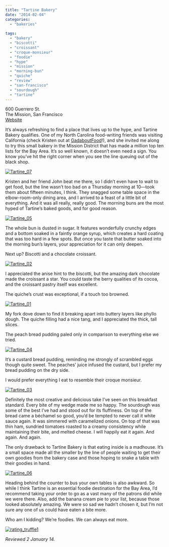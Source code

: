 ```yaml
---
title: "Tartine Bakery"
date: "2014-02-04"
categories: 
  - "bakeries"
  
tags: 
  - "bakery"
  - "biscotti"
  - "croissant"
  - "croque-monsieur"
  - "foodie"
  - "hype"
  - "mission"
  - "morning-bun"
  - "quiche"
  - "review"
  - "san-francisco"
  - "sourdough"
  - "tartine"
---
```


600 Guerrero St.\
The Mission, San Francisco\
[Website](http://www.tartinebakery.com/)


It’s always refreshing to find a place that lives up to the hype, and Tartine Bakery qualifies. One of my North Carolina food-writing friends was visiting California (check Kristen out at [GadaboutFood](http://gadaboutfood.com/)!), and she invited me along to try this small bakery in the Mission District that has made a million top ten lists for the Bay Area. It’s so well known, it doesn’t even need a sign. You know you’ve hit the right corner when you see the line queuing out of the black shop.

[![Tartine_07](http://s3.amazonaws.com/thegourmez-wpmedia/2014/01/Tartine_07.jpg)](http://www.thegourmez.com/2014/01/caffe-greco/tartine_07/)

Kristen and her friend John beat me there, so I didn’t even have to wait to get food, but the line wasn’t too bad on a Thursday morning at 10—took them about fifteen minutes, I think. They snagged some table space in the elbow-room-only dining area, and I arrived to a feast of a little bit of everything. And it was all really, really good. The morning buns are the most hyped of Tartine’s baked goods, and for good reason.

[![Tartine_05](http://s3.amazonaws.com/thegourmez-wpmedia/2014/01/Tartine_05-500x392.jpg)](http://www.thegourmez.com/2014/01/caffe-greco/tartine_05/)

The whole bun is dusted in sugar. It features wonderfully crunchy edges and a bottom soaked in a faintly orange syrup, which creates a hard coating that was too hard in a few spots. But once you taste that butter soaked into the morning bun’s layers, your appreciation for it can only deepen.

Next up? Biscotti and a chocolate croissant.

[![Tartine_02](http://s3.amazonaws.com/thegourmez-wpmedia/2014/01/Tartine_02-500x410.jpg)](http://www.thegourmez.com/2014/01/caffe-greco/tartine_02/)

I appreciated the anise hint to the biscotti, but the amazing dark chocolate made the croissant a star. You could taste the berry qualities of its cocoa, and the croissant pastry itself was excellent.

The quiche’s crust was exceptional, if a touch too browned.

[![Tartine_01](http://s3.amazonaws.com/thegourmez-wpmedia/2014/01/Tartine_01-500x365.jpg)](http://www.thegourmez.com/2014/01/caffe-greco/tartine_01/)

My fork dove down to find it breaking apart into buttery layers like phyllo dough. The quiche filling had a nice tang, and I appreciated the thick, tall slices.

The peach bread pudding paled only in comparison to everything else we tried.

[![Tartine_04](http://s3.amazonaws.com/thegourmez-wpmedia/2014/01/Tartine_04-500x347.jpg)](http://www.thegourmez.com/2014/01/caffe-greco/tartine_04/)

It’s a custard bread pudding, reminding me strongly of scrambled eggs though quite sweet. The peaches’ juice infused the custard, but I prefer my bread pudding on the dry side.

I would prefer everything I eat to resemble their croque monsieur.

[![Tartine_03](http://s3.amazonaws.com/thegourmez-wpmedia/2014/01/Tartine_03-500x333.jpg)](http://www.thegourmez.com/2014/01/caffe-greco/tartine_03/)

Definitely the most creative and delicious take I’ve seen on this breakfast standard. Every bite of my wedge made me so happy. The sourdough was some of the best I’ve had and stood out for its fluffiness. On top of the bread came a béchamel so good, you’d be tempted to never call it white sauce again. It was simmered with caramelized onions. On top of that was thin ham, sundried tomatoes roasted to a creamy consistency while maintaining their bite, and melted cheese. I will happily eat it again. And again. And again.

The only drawback to Tartine Bakery is that eating inside is a madhouse. It’s a small space made all the smaller by the line of people waiting to get their own goodies from the bakery case and those hoping to snake a table with their goodies in hand.

[![Tartine_06](http://s3.amazonaws.com/thegourmez-wpmedia/2014/01/Tartine_06.jpg)](http://www.thegourmez.com/2014/01/caffe-greco/tartine_06/)

Heading behind the counter to bus your own tables is also awkward. So while I think Tartine is an essential foodie destination for the Bay Area, I’d recommend taking your order to go as a vast many of the patrons did while we were there. Also, add the banana cream pie to your list, because those looked absolutely amazing. We were so sad we hadn’t chosen it, but I’m not sure any one of us could have eaten a bite more.

Who am I kidding? We’re foodies. We can always eat more.

[![rating_truffle1](http://s3.amazonaws.com/thegourmez-wpmedia/2009/02/rating_truffle1.gif)](http://www.thegourmez.com/2009/02/silk-hope-winery-nc-traminette-2007/rating_truffle1/)

_Reviewed 2 January 14._
